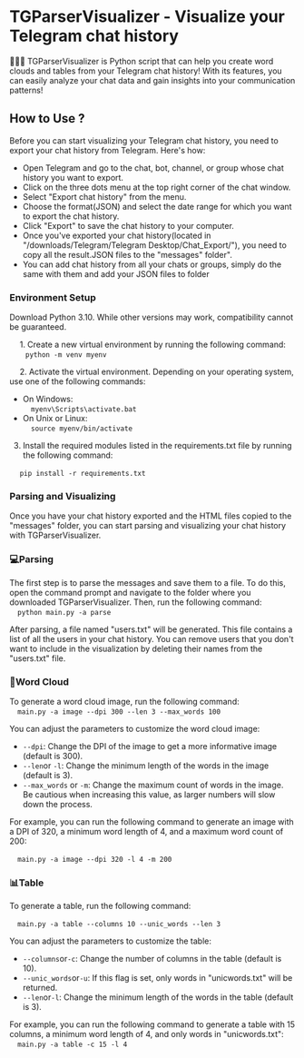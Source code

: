 # TGParserVisualizer - Visualize your Telegram chat history
🚀🐍💬 TGParserVisualizer is Python script that can help you create word clouds and tables from your Telegram chat history!  With its features, you can easily analyze your chat data and gain insights into your communication patterns! 

## How to Use ?

Before you can start visualizing your Telegram chat history, you need to export your chat history from Telegram. Here's how:
* Open Telegram and go to the chat, bot, channel, or group whose chat history you want to export.
* Click on the three dots menu at the top right corner of the chat window.
* Select "Export chat history" from the menu.
* Choose the format(JSON) and select the date range for which you want to export the chat history.
* Click "Export" to save the chat history to your computer.
* Once you've exported your chat history(located in "/downloads/Telegram/Telegram Desktop/Chat_Export/"), you need to copy all the result.JSON files to the "messages" folder".
* You can add chat history from all your chats or groups, simply do the same with them and add your JSON files to folder

### Environment Setup

Download Python 3.10. While other versions may work, compatibility cannot be guaranteed.

&emsp; 1. Create a new virtual environment by running the following command:<br />
	&emsp;&emsp;```python -m venv myenv```

&emsp; 2. Activate the virtual environment. Depending on your operating system, use one of the following commands:<br />
+ On Windows:<br />
&emsp;```myenv\Scripts\activate.bat```<br />
+ On Unix or Linux:<br />
&emsp;`source myenv/bin/activate`<br />

3. Install the required modules listed in the requirements.txt file by running the following command:<br />

&emsp; `pip install -r requirements.txt`


### Parsing and Visualizing
Once you have your chat history exported and the HTML files copied to the "messages" folder, you can start parsing and visualizing your chat history with TGParserVisualizer.

### 💻Parsing 
The first step is to parse the messages and save them to a file. To do this, open the command prompt and navigate to the folder where you downloaded TGParserVisualizer. Then, run the following command:<br />
&emsp;`python main.py -a parse`

After parsing, a file named "users.txt" will be generated. This file contains a list of all the users in your chat history. You can remove users that you don't want to include in the visualization by deleting their names from the "users.txt" file.

### 💭Word Cloud

To generate a word cloud image, run the following command:<br />
&emsp;`main.py -a image --dpi 300 --len 3 --max_words 100`

You can adjust the parameters to customize the word cloud image: <br />
+ `--dpi`: Change the DPI of the image to get a more informative image (default is 300).<br />
+ `--len`or `-l`: Change the minimum length of the words in the image (default is 3).<br />
+ `--max_words` or `-m`: Change the maximum count of words in the image. Be cautious when increasing this value, as larger numbers will slow down the process.<br />

For example, you can run the following command to generate an image with a DPI of 320, a minimum word length of 4, and a maximum word count of 200:

&emsp;`main.py -a image --dpi 320 -l 4 -m 200`

### 📊Table
To generate a table, run the following command:

&emsp;`main.py -a table --columns 10 --unic_words --len 3`

You can adjust the parameters to customize the table:<br />
+ `--columns`or`-c`: Change the number of columns in the table (default is 10).<br />
+ `--unic_words`or`-u`: If this flag is set, only words in "unicwords.txt" will be returned.<br />
+ `--len`or`-l`: Change the minimum length of the words in the table (default is 3).<br />

For example, you can run the following command to generate a table with 15 columns, a minimum word length of 4, and only words in "unicwords.txt":<br />
&emsp;`main.py -a table -c 15 -l 4`